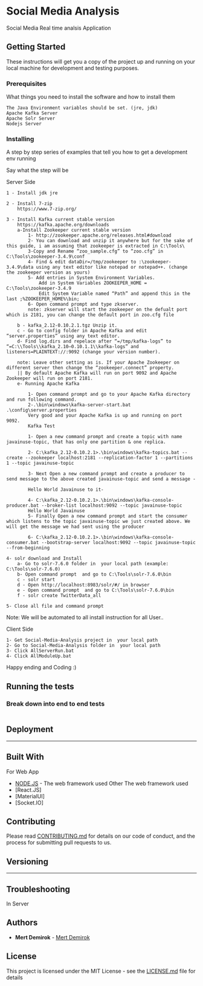# Social Media Analysis

Social Media Real time analsis Application 

## Getting Started

These instructions will get you a copy of the project up and running on your local machine for development and testing purposes.

### Prerequisites

What things you need to install the software and how to install them

```
The Java Environment variables should be set. (jre, jdk)
Apache Kafka Server
Apache Solr Server
Nodejs Server

```

### Installing

A step by step series of examples that tell you how to get a development env running

Say what the step will be

Server Side
```
1 - Install jdk jre

2 - Install 7-zip 
    https://www.7-zip.org/

3 - Install Kafka current stable version
    https://kafka.apache.org/downloads
    a-Install Zookeeper current stable version 
        1- http://zookeeper.apache.org/releases.html#download
        2- You can download and unzip it anywhere but for the sake of this guide, i am assuming that zookeeper is extracted in C:\Tools\
        3-Copy and Rename “zoo_sample.cfg” to “zoo.cfg” in C:\Tools\zookeeper-3.4.9\conf
        4- Find & edit dataDir=/tmp/zookeeper to :\zookeeper-3.4.9\data using any text editor like notepad or notepad++. (change the zookeeper version as yours)
        5- Add entries in System Environment Variables.
            Add in System Variables ZOOKEEPER_HOME = C:\Tools\zookeeper-3.4.9
            Edit System Variable named “Path” and append this in the last ;%ZOOKEEPER_HOME%\bin;
        6- Open command prompt and type zkserver.
        note: zkserver will start the zookeeper on the defualt port which is 2181, you can change the default port in zoo.cfg file
        
    b - kafka_2.12-0.10.2.1.tgz Unzip it.
    c - Go to config folder in Apache Kafka and edit “server.properties” using any text editor.
    d- Find log.dirs and repelace after “=/tmp/kafka-logs” to “=C:\\Tools\\kafka_2.10–0.10.1.1\\kafka-logs” and listeners=PLAINTEXT://:9092 (change your version number).
    
    note: Leave other setting as is. If your Apache Zookeeper on different server then change the “zookeeper.connect” property.
    || By default Apache Kafka will run on port 9092 and Apache Zookeeper will run on port 2181.
    e- Running Apache Kafka

        1- Open command prompt and go to your Apache Kafka directory and run following command.
        2-.\bin\windows\kafka-server-start.bat .\config\server.properties
        Very good and your Apache Kafka is up and running on port 9092.
        Kafka Test
        
        1- Open a new command prompt and create a topic with name javainuse-topic, that has only one partition & one replica.

        2- C:\kafka_2.12-0.10.2.1>.\bin\windows\kafka-topics.bat --create --zookeeper localhost:2181 --replication-factor 1 --partitions 1 --topic javainuse-topic
        
        3- Next Open a new command prompt and create a producer to send message to the above created javainuse-topic and send a message - 
        
        Hello World Javainuse to it-

        4- C:\kafka_2.12-0.10.2.1>.\bin\windows\kafka-console-producer.bat --broker-list localhost:9092 --topic javainuse-topic
        Hello World Javainuse
        5- Finally Open a new command prompt and start the consumer which listens to the topic javainuse-topic we just created above. We will get the message we had sent using the producer
        
        6- C:\kafka_2.12-0.10.2.1>.\bin\windows\kafka-console-consumer.bat --bootstrap-server localhost:9092 --topic javainuse-topic --from-beginning

4- solr download and Install
    a- Go to solr-7.6.0 folder in  your local path (example: C:\Tools\solr-7.6.0)
    b- Open command prompt  and go to C:\Tools\solr-7.6.0\bin 
    c - solr start
    d - Open http://localhost:8983/solr/#/ in browser
    e - Open command prompt  and go to C:\Tools\solr-7.6.0\bin 
    f - solr create TwitterData_all

5- Close all file and command prompt

```
Note: We will be automated to all install instruction for all User..


Client Side
```
1- Get Social-Media-Analysis project in  your local path 
2- Go to Social-Media-Analysis folder in  your local path 
3- Click AllServerRun.bat 
4- Click AllModuleUp.bat

```
Happy ending and Coding :) 


## Running the tests


### Break down into end to end tests



```

```

## Deployment

------

## Built With
For Web App
* [NODE.JS](https://nodejs.org/en/) - The web framework used
Other The web framework used
* [React.JS]
* [MaterialUI]
* [Socket.IO] 

## Contributing

Please read [CONTRIBUTING.md](https://gist.github.com/PurpleBooth/b24679402957c63ec426) for details on our code of conduct, and the process for submitting pull requests to us.

## Versioning
----

## Troubleshooting

In Server 



## Authors

* **Mert Demirok** - [Mert Demirok](https://github.com/mertdemirok)

## License

This project is licensed under the MIT License - see the [LICENSE.md](LICENSE.md) file for details

